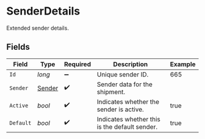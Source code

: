 # SenderDetails

Extended sender details.


## Fields

| Field                                         | Type                                          | Required                                      | Description                                   | Example                                       |
| --------------------------------------------- | --------------------------------------------- | --------------------------------------------- | --------------------------------------------- | --------------------------------------------- |
| `Id`                                          | *long*                                        | :heavy_minus_sign:                            | Unique sender ID.                             | 665                                           |
| `Sender`                                      | [Sender](../../Models/Components/Sender.md)   | :heavy_check_mark:                            | Sender data for the shipment.                 |                                               |
| `Active`                                      | *bool*                                        | :heavy_check_mark:                            | Indicates whether the sender is active.       | true                                          |
| `Default`                                     | *bool*                                        | :heavy_check_mark:                            | Indicates whether this is the default sender. | true                                          |